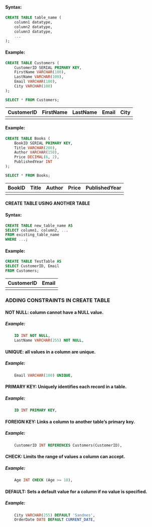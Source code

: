 

#### Syntax:

```SQL
CREATE TABLE table_name (
    column1 datatype,
    column2 datatype,
    column3 datatype,
    ...
);
```

#### Example:

```SQL
CREATE TABLE Customers (
    CustomerID SERIAL PRIMARY KEY,
    FirstName VARCHAR(100),
    LastName VARCHAR(100),
    Email VARCHAR(100),
    City VARCHAR(100)
);

SELECT * FROM Customers;
```

| CustomerID | FirstName | LastName | Email | City |
|------------|-----------|----------|-------|------|
|            |           |          |       |      |


#### Example:

```SQL
CREATE TABLE Books (
    BookID SERIAL PRIMARY KEY,
    Title VARCHAR(200),
    Author VARCHAR(150),
    Price DECIMAL(6, 2),
    PublishedYear INT
);

SELECT * FROM Books;
```

| BookID | Title | Author | Price | PublishedYear |
|--------|-------|--------|-------|---------------|
|        |       |        |       |               |


#### CREATE TABLE USING ANOTHER TABLE

#### Syntax:
```SQL
CREATE TABLE new_table_name AS
SELECT column1, column2, ...
FROM existing_table_name
WHERE ...;
```
#### Example:

```SQL
CREATE TABLE TestTable AS
SELECT CustomerID, Email
FROM Customers;
```
| CustomerID | Email |
|------------|--------|
|            |        |


### ADDING CONSTRAINTS IN CREATE TABLE

#### NOT NULL: column cannot have a NULL value.
##### Example:
```SQL
    ID INT NOT NULL,
    LastName VARCHAR(255) NOT NULL,
```
#### UNIQUE: all values in a column are unique.
##### Example:
```SQL
    Email VARCHAR(100) UNIQUE,
```
#### PRIMARY KEY: Uniquely identifies each record in a table.
##### Example:
```SQL
    ID INT PRIMARY KEY,
```
#### FOREIGN KEY: Links a column to another table’s primary key.
##### Example:
```SQL
    CustomerID INT REFERENCES Customers(CustomerID),
```
#### CHECK: Limits the range of values a column can accept.
##### Example:
```SQL
    Age INT CHECK (Age >= 18),
```
#### DEFAULT: Sets a default value for a column if no value is specified.
##### Example:
```SQL
    City VARCHAR(255) DEFAULT 'Sandnes',
    OrderDate DATE DEFAULT CURRENT_DATE,
```